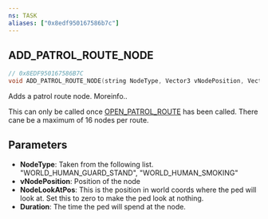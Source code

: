 ```yaml
---
ns: TASK
aliases: ["0x8edf950167586b7c"]
---
```

## ADD_PATROL_ROUTE_NODE

```c
// 0x8EDF950167586B7C
void ADD_PATROL_ROUTE_NODE(string NodeType, Vector3 vNodePosition, Vector3 NodeLookAtPos, int Duration);
```

Adds a patrol route node. Moreinfo..

This can only be called once [OPEN_PATROL_ROUTE](#_0xA36BFB5EE89F3D82) has been called. There cane be a maximum of 16 nodes per route.


## Parameters
* **NodeType**: Taken from the following list. "WORLD_HUMAN_GUARD_STAND", "WORLD_HUMAN_SMOKING"
* **vNodePosition**: Position of the node
* **NodeLookAtPos**: This is the position in world coords where the ped will look at. Set this to zero to make the ped look at nothing.
* **Duration**: The time the ped will spend at the node.

